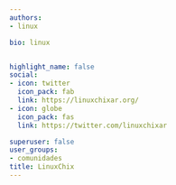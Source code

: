 ```yaml
---
authors:
- linux

bio: linux


highlight_name: false
social:
- icon: twitter
  icon_pack: fab
  link: https://linuxchixar.org/
- icon: globe
  icon_pack: fas
  link: https://twitter.com/linuxchixar

superuser: false
user_groups: 
- comunidades
title: LinuxChix
---
```


